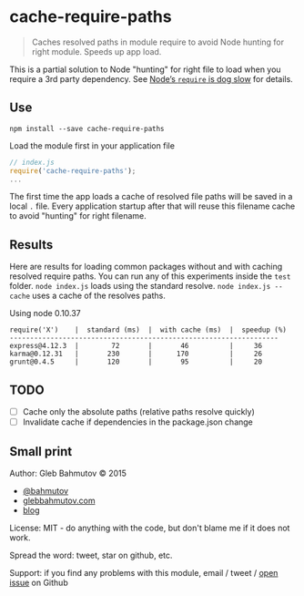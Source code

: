 # cache-require-paths

> Caches resolved paths in module require to avoid Node hunting for right module. Speeds up app load.

This is a partial solution to Node "hunting" for right file to load when you require a 3rd party
dependency. See [Node’s `require` is dog slow](https://kev.inburke.com/kevin/node-require-is-dog-slow/) 
for details.

## Use

    npm install --save cache-require-paths

Load the module first in your application file

```js
// index.js
require('cache-require-paths');
...
```

The first time the app loads a cache of resolved file paths will be saved in a local `.` file.
Every application startup after that will reuse this filename cache to avoid "hunting" for right
filename.

## Results

Here are results for loading common packages without and with caching resolved require paths.
You can run any of this experiments inside the `test` folder. `node index.js` loads
using the standard resolve. `node index.js --cache` uses a cache of the resolves paths.

Using node 0.10.37

    require('X')    |  standard (ms)  |  with cache (ms)  |  speedup (%)
    ------------------------------------------------------------------
    express@4.12.3  |        72       |       46          |     36
    karma@0.12.31   |       230       |      170          |     26
    grunt@0.4.5     |       120       |       95          |     20



## TODO

- [ ] Cache only the absolute paths (relative paths resolve quickly)
- [ ] Invalidate cache if dependencies in the package.json change

## Small print

Author: Gleb Bahmutov &copy; 2015

* [@bahmutov](https://twitter.com/bahmutov)
* [glebbahmutov.com](http://glebbahmutov.com)
* [blog](http://glebbahmutov.com/blog)

License: MIT - do anything with the code, but don't blame me if it does not work.

Spread the word: tweet, star on github, etc.

Support: if you find any problems with this module, email / tweet /
[open issue](https://github.com/bahmutov/cache-require-paths/issues) on Github
